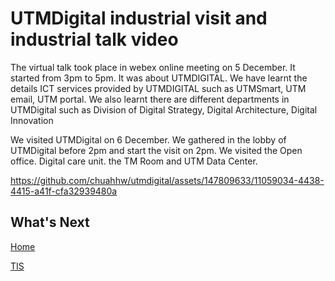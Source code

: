 # UTMDigital industrial visit and industrial talk video
<p>The virtual talk took place in webex online meeting on 5 December. It started from 3pm to 5pm. It was about UTMDIGITAL. We have learnt the details ICT services provided by UTMDIGITAL such as UTMSmart, UTM email, UTM portal.  We also learnt there are different departments in UTMDigital such as Division of Digital Strategy, Digital Architecture, Digital Innovation</p>
<p>We visited UTMDigital on 6 December. We gathered in the lobby of UTMDigital before 2pm and start the visit on 2pm. We visited the Open office. Digital care unit. the TM Room and UTM Data Center.</p>

https://github.com/chuahhw/utmdigital/assets/147809633/11059034-4438-4415-a41f-cfa32939480a


<h2>What's Next</h2>
<a href="https://github.com/chuahhw">Home</a>

<a href="https://github.com/chuahhw/tis">TIS</a>
